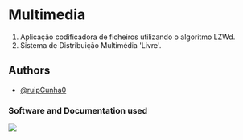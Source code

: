 # Multimedia
1. Aplicação codificadora de ficheiros utilizando o algoritmo LZWd.</pt>
2. Sistema de Distribuição Multimédia 'Livre'.</pt>
## Authors

- [@ruipCunha0](https://github.com/ruipCunha0)

### Software and Documentation used

<p align="first">
  <a href="https://skillicons.dev">
    <img src="https://skillicons.dev/icons?i=vscode,c,discord,github,linux,stackoverflow"/>
  </a>
</p>
